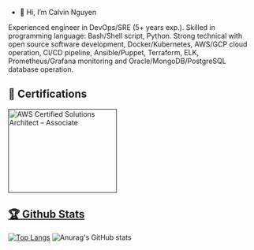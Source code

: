 - 👋 Hi, I’m Calvin Nguyen

Experienced engineer in DevOps/SRE (5+ years exp.). Skilled in programming language: Bash/Shell script, Python. Strong technical with open source software development, Docker/Kubernetes, AWS/GCP cloud operation, CI/CD pipeline, Ansible/Puppet, Terraform, ELK, Prometheus/Grafana monitoring and Oracle/MongoDB/PostgreSQL database operation.

## 🚀 Certifications

<a target="_blank" href=""><img src="https://images.credly.com/size/680x680/images/4bc21d8b-4afe-4fbd-9a90-a9de8bf7b240/AWS-SolArchitect-Associate-2020.png" alt="AWS Certified Solutions Architect – Associate" style="width:220px;height:170px;">

<!---
mrcit94/mrcit94 is a ✨ special ✨ repository because its `README.md` (this file) appears on your GitHub profile.
You can click the Preview link to take a look at your changes.
--->

## :trophy: Github Stats
[![Top Langs](https://github-readme-stats.vercel.app/api/top-langs/?username=it60)](https://github.com/it60)
![Anurag's GitHub stats](https://github-readme-stats.vercel.app/api?username=it60&show_icons=true&theme=radical)



